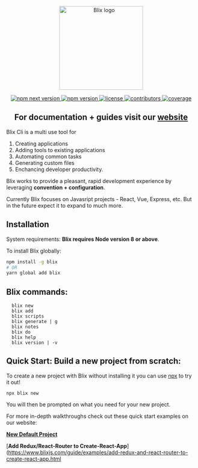 <p align="center">
  <a href="https://blixjs.com" target="_blank" rel="noopener noreferrer">
    <img width="222" src="https://blixjs.com/logo.png" alt="Blix logo">
  </a>
</p>
<p align="center">
  <a href="https://www.npmjs.com/package/blix">
    <img src="https://img.shields.io/npm/v/blix/next.svg" alt="npm next version"/>
  </a>
  <a href="https://www.npmjs.com/package/blix">
    <img src="https://img.shields.io/npm/v/blix.svg" alt="npm version">
  </a>
  <a href="https://github.com/blixjs/blix/blob/v_2.0.0/LICENSE">
    <img src="https://img.shields.io/github/license/mashape/apistatus.svg" alt="license"/>
  </a>
  <a href="https://github.com/blixjs/blix/graphs/contributors">
     <img src="https://img.shields.io/github/contributors/blixjs/blix.svg" alt="contributors"/> 
  </a>
  <a href="https://codecov.io/gh/blixjs/blix">
    <img src="https://codecov.io/gh/blixjs/blix/branch/v_2.0.0/graph/badge.svg" alt="coverage"/>
  </a>
</p>

<h2 align="center">For documentation + guides visit our <a href="https://blixjs.com">website</a></h2>

Blix Cli is a multi use tool for 
1) Creating applications 
1) Adding tools to existing applications 
1) Automating common tasks
1) Generating custom files 
1) Enchancing developer productivity. 

Blix works to provide a pleasant, rapid development experience by leveraging **convention + configuration**. 

Currently Blix focuses on Javasript projects - React, Vue, Express, etc. But in the future expect it to expand to much more.

## Installation

System requirements: **Blix requires Node version 8 or above**. 

To install Blix globally:

```bash
npm install -g blix
# OR
yarn global add blix
```

## Blix commands: 
```
  blix new
  blix add
  blix scripts
  blix generate | g
  blix notes
  blix do
  blix help
  blix version | -v
```  

## Quick Start: Build a new project from scratch:

To create a new project with Blix without installing it you can use [npx](https://medium.com/@maybekatz/introducing-npx-an-npm-package-runner-55f7d4bd282b) to try it out!

```
npx blix new
```

You will then be prompted on what you need for your new project. 

For more in-depth walkthroughs check out these quick start examples on our website:

[**New Default Project**](https://www.blixjs.com/guide/examples/default-project.html)


[**Add Redux/React-Router to Create-React-App**](https://www.blixjs.com/guide/examples/add-redux-and-react-router-to-create-react-app.html
